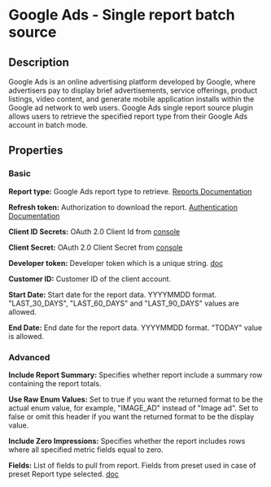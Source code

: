# Google Ads - Single report batch source

Description
-----------
Google Ads is an online advertising platform developed by Google, where advertisers pay to display brief advertisements, service offerings, product listings, video content, and generate mobile application installs within the Google ad network to web users. Google Ads single report source plugin allows users to retrieve the specified report type from their Google Ads account in batch mode.

Properties
----------
### Basic

**Report type:** Google Ads report type to retrieve. [Reports Documentation](https://developers.google.com/adwords/api/docs/appendix/reports)

**Refresh token:** Authorization to download the report. [Authentication Documentation](https://developers.google.com/adwords/api/docs/guides/authentication)

**Client ID Secrets:** OAuth 2.0 Client Id from [console](https://console.developers.google.com)

**Client Secret:** OAuth 2.0 Client Secret from [console](https://console.developers.google.com)

**Developer token:** Developer token which is a unique string. [doc](https://developers.google.com/adwords/api/docs/guides/reporting#prepare_the_request)

**Customer ID:** Customer ID of the client account.

**Start Date:** Start date for the report data. YYYYMMDD format. "LAST_30_DAYS", "LAST_60_DAYS" and "LAST_90_DAYS" values are allowed.

**End Date:** End date for the report data. YYYYMMDD format. "TODAY" value is allowed.

### Advanced

**Include Report Summary:** Specifies whether report include a summary row containing the report totals.

**Use Raw Enum Values:** Set to true if you want the returned format to be the actual enum value, for example, "IMAGE_AD" instead of "Image ad". Set to false or omit this header if you want the returned format to be the display value.

**Include Zero Impressions:** Specifies whether the report includes rows where all specified metric fields equal to zero.

**Fields:** List of fields to pull from report. Fields from preset used in case of preset Report type selected. [doc](https://developers.google.com/adwords/api/docs/appendix/reports/all-reports)